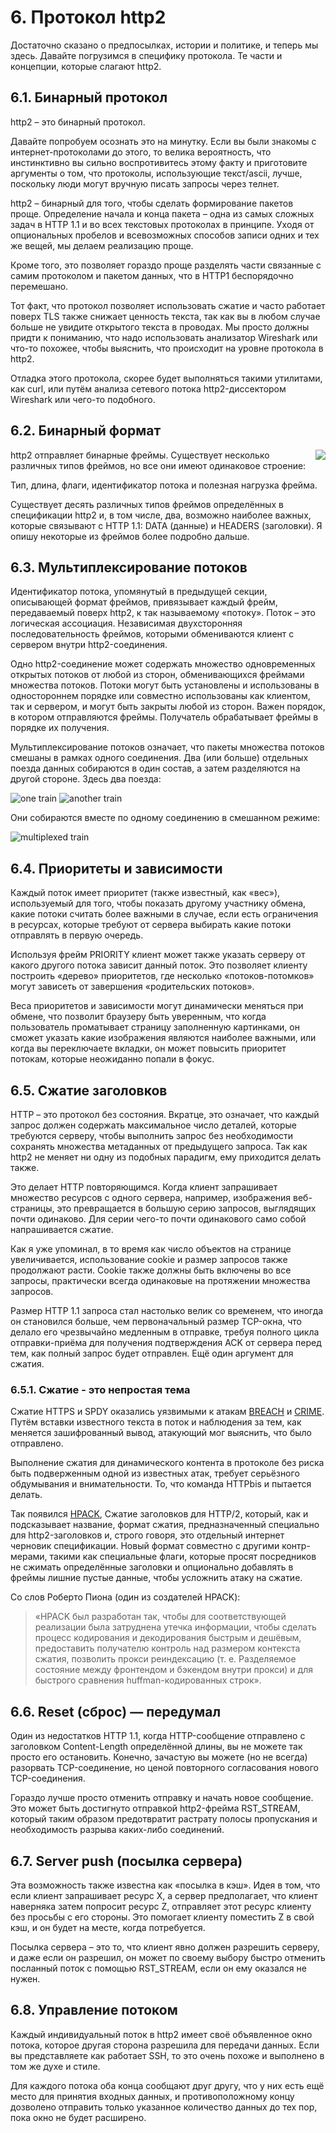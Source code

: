 # 6. Протокол http2

Достаточно сказано о предпосылках, истории и политике, и теперь мы здесь.
Давайте погрузимся в специфику протокола. Те части и концепции, которые слагают
http2.

## 6.1. Бинарный протокол

http2 – это бинарный протокол.

Давайте попробуем осознать это на минутку. Если вы были знакомы с
интернет-протоколами до этого, то велика вероятность, что инстинктивно вы
сильно воспротивитесь этому факту и приготовите аргументы о том, что протоколы,
использующие  текст/ascii, лучше, поскольку люди могут вручную писать запросы
через телнет.

http2 – бинарный для того, чтобы сделать формирование пакетов проще.
Определение начала и конца пакета – одна из самых сложных задач в HTTP 1.1 и во
всех текстовых протоколах в принципе. Уходя от опциональных пробелов и
всевозможных способов записи одних и тех же вещей, мы делаем реализацию проще.

Кроме того, это позволяет  гораздо проще разделять части связанные с самим
протоколом и пакетом данных, что в HTTP1 беспорядочно перемешано.

Тот факт, что протокол позволяет использовать сжатие и часто работает поверх
TLS также снижает ценность текста, так как вы в любом случае больше не увидите
открытого текста в проводах. Мы просто должны придти к пониманию, что надо
использовать анализатор Wireshark или что-то похожее, чтобы выяснить, что
происходит на уровне протокола в http2.

Отладка этого протокола, скорее будет выполняться такими утилитами, как curl,
или путём анализа сетевого потока http2-диссектором Wireshark или чего-то
подобного.

## 6.2. Бинарный формат

<img style="float: right;" src="https://raw.githubusercontent.com/bagder/http2-explained/master/images/frame-layout.png" />

http2 отправляет бинарные фреймы. Существует несколько различных типов фреймов,
но все они имеют одинаковое строение:

Тип, длина, флаги, идентификатор потока и полезная нагрузка фрейма.

Существует десять различных типов фреймов определённых в спецификации http2 и,
в том числе, два, возможно наиболее важных, которые связывают с HTTP 1.1: DATA
(данные) и HEADERS (заголовки). Я опишу некоторые из фреймов более подробно
дальше.

## 6.3. Мультиплексирование потоков

Идентификатор потока, упомянутый в предыдущей секции, описывающей формат
фреймов, привязывает каждый фрейм, передаваемый поверх http2, к так называемому
«потоку». Поток – это логическая ассоциация. Независимая двухсторонняя
последовательность фреймов, которыми обмениваются клиент с сервером внутри
http2-соединения.

Одно http2-соединение может содержать множество одновременных открытых потоков
от любой из сторон, обменивающихся фреймами множества потоков. Потоки могут
быть установлены и использованы в одностороннем порядке или совместно
использованы как клиентом, так и сервером, и могут быть закрыты любой из
сторон. Важен порядок, в котором отправляются фреймы. Получатель обрабатывает
фреймы в порядке их получения.

Мультиплексирование потоков означает, что пакеты множества потоков смешаны в
рамках одного соединения. Два (или больше) отдельных поезда данных собираются в
один состав, а затем разделяются на другой стороне. Здесь два поезда:

![one train](https://raw.githubusercontent.com/bagder/http2-explained/master/images/train-justin.jpg)
![another train](https://raw.githubusercontent.com/bagder/http2-explained/master/images/train-ikea.jpg)

Они собираются вместе по одному соединению в смешанном режиме:

![multiplexed train](https://raw.githubusercontent.com/bagder/http2-explained/master/images/train-multiplexed.jpg)

## 6.4. Приоритеты и зависимости

Каждый поток имеет приоритет (также известный, как «вес»), используемый для
того, чтобы показать другому участнику обмена, какие потоки считать более
важными в случае, если есть ограничения в ресурсах, которые требуют от сервера
выбирать какие потоки отправлять в первую очередь.

Используя фрейм PRIORITY клиент может также указать серверу от какого другого
потока зависит данный поток. Это позволяет клиенту построить «дерево»
приоритетов, где несколько «потоков-потомков» могут зависеть от завершения
«родительских потоков».

Веса приоритетов и зависимости могут динамически меняться при обмене, что
позволит браузеру быть уверенным, что когда пользователь проматывает страницу
заполненную картинками, он сможет указать какие изображения являются наиболее
важными, или когда вы переключаете вкладки, он может повысить приоритет
потокам, которые неожиданно попали в фокус.

## 6.5. Сжатие заголовков

HTTP – это протокол без состояния. Вкратце, это означает, что каждый запрос
должен содержать максимальное число деталей, которые требуются серверу, чтобы
выполнить запрос без необходимости сохранять множества метаданных от
предыдущего запроса. Так как http2 не меняет ни одну из подобных парадигм, ему
приходится делать также.

Это делает HTTP повторяющимся. Когда клиент запрашивает множество ресурсов с
одного сервера, например, изображения веб-страницы, это превращается в большую
серию запросов, выглядящих почти одинаково. Для серии чего-то почти одинакового
само собой напрашивается сжатие.

Как я уже упоминал, в то время как число объектов на странице увеличивается,
использование cookie и размер запросов также продолжают расти. Cookie также
должны быть включены во все запросы, практически всегда одинаковые на
протяжении множества запросов.

Размер HTTP 1.1 запроса стал настолько велик со временем, что иногда он
становился больше, чем первоначальный размер TCP-окна, что делало его
чрезвычайно медленным в отправке, требуя полного цикла отправки-приёма для
получения подтверждения ACK от сервера перед тем, как полный запрос будет
отправлен. Ещё один аргумент для сжатия.

### 6.5.1. Сжатие - это непростая тема

Сжатие HTTPS и SPDY оказались уязвимыми к атакам
[BREACH](https://en.wikipedia.org/wiki/BREACH_%28security_exploit%29) и
[CRIME](https://en.wikipedia.org/wiki/CRIME). Путём вставки известного текста в
поток и наблюдения за тем, как меняется зашифрованный вывод, атакующий мог
выяснить, что было отправлено.

Выполнение сжатия для динамического контента в протоколе без риска быть подверженным одной из известных атак, требует серьёзного обдумывания и внимательности. То, что команда HTTPbis и пытается делать.

Так появился [HPACK](https://www.rfc-editor.org/rfc/rfc7541.txt), Сжатие
заголовков для HTTP/2, который, как и подсказывает название, формат сжатия,
предназначенный специально для http2-заголовков и, строго говоря, это отдельный
интернет черновик спецификации. Новый формат совместно с другими контр-мерами,
такими как специальные флаги, которые просят посредников не сжимать
определённые заголовки и опционально добавлять в фреймы лишние пустые данные,
чтобы усложнить атаку на сжатие.

Со слов Роберто Пиона (один из создателей HPACK):

> «HPACK был разработан так, чтобы для соответствующей реализации была
> затруднена утечка информации, чтобы сделать процесс кодирования и
> декодирования быстрым и дешёвым, предоставить получателю контроль над
> размером контекста сжатия, позволить прокси реиндексацию (т. е. Разделяемое
> состояние между фронтендом и бэкендом внутри прокси) и для быстрого сравнения
> huffman-кодированных строк».

## 6.6. Reset (сброс) — передумал

Один из недостатков HTTP 1.1, когда HTTP-сообщение отправлено с заголовком
Content-Length определённой длины, вы не можете так просто его остановить.
Конечно, зачастую вы можете (но не всегда) разорвать TCP-соединение, но ценой
повторного согласования нового TCP-соединения.

Гораздо лучше просто отменить отправку и начать новое сообщение. Это может быть
достигнуто отправкой http2-фрейма RST_STREAM, который таким образом
предотвратит растрату полосы пропускания и необходимость разрыва каких-либо
соединений.

## 6.7. Server push (посылка сервера)

Эта возможность также известна как «посылка в кэш». Идея в том, что если клиент
запрашивает ресурс X, а сервер предполагает, что клиент наверняка затем
попросит ресурс Z, отправляет этот ресурс клиенту без просьбы с его стороны.
Это помогает клиенту поместить Z в свой кэш, и он будет на месте, когда
потребуется.

Посылка сервера – это то, что клиент явно должен разрешить серверу, и даже если
он разрешил, он может по своему выбору быстро отменить посланный поток с
помощью RST_STREAM, если он ему оказался не нужен.

## 6.8. Управление потоком

Каждый индивидуальный поток в http2 имеет своё объявленное окно потока, которое
другая сторона разрешила для передачи данных. Если вы представляете как
работает SSH, то это очень похоже и выполнено в том же духе и стиле.

Для каждого потока оба конца сообщают друг другу, что у них есть ещё место для
принятия входных данных, и противоположному концу дозволено отправить только
указанное количество данных до тех пор, пока окно не будет расширено.

